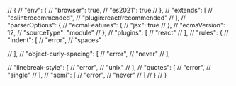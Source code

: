 // {
//     "env": {
//         "browser": true,
//         "es2021": true
//     },
//     "extends": [
//         "eslint:recommended",
//         "plugin:react/recommended"
//     ],
//     "parserOptions": {
//         "ecmaFeatures": {
//             "jsx": true
//         },
//         "ecmaVersion": 12,
//         "sourceType": "module"
//     },
//     "plugins": [
//         "react"
//     ],
//     "rules": {
//         "indent": [
//             "error",
//             "spaces"

//         ],
//         "object-curly-spacing": [
//             "error",
//             "never"
//         ],
        
//         "linebreak-style": [
//             "error",
//             "unix"
//         ],
//         "quotes": [
//             "error",
//             "single"
//         ],
//         "semi": [
//             "error",
//             "never"
//         ]
//     }
// }
